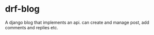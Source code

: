 # drf-blog
A django blog that implements an api. can create and manage post, add comments and replies etc.
